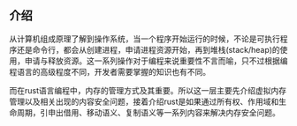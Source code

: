 <!--ts-->


<!-- Created by https://github.com/ekalinin/github-markdown-toc -->
<!-- Added by: runner, at: Sun Jun 12 07:34:08 UTC 2022 -->

<!--te-->



## 介绍

从计算机组成原理了解到操作系统，当一个程序开始运行的时候，不论是可执行程序还是命令行，都会从创建进程，申请进程资源开始，再到堆栈(stack/heap)的使用，申请与释放资源。这一系列操作对于编程来说重要性不言而喻，只不过根据编程语言的高级程度不同，开发者需要掌握的知识也有不同。

而在rust语言编程中，内存的管理方式及其重要。所以这一层主要先介绍虚拟内存管理以及相关出现的内容安全问题，接着介绍rust是如果通过所有权、作用域和生命周期，引申出借用、移动语义、复制语义等一系列内容来解决内存安全问题。